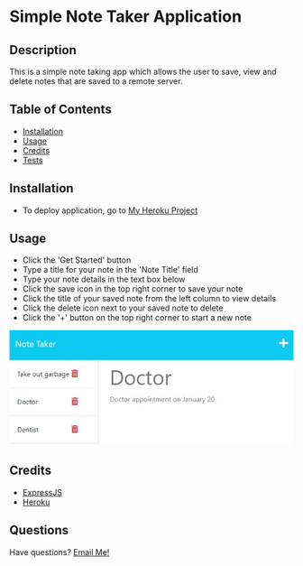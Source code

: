 # Simple Note Taker Application
    
  ## Description
  
  This is a simple note taking app which allows the user to save, view and delete notes that are saved to a remote server. 
  
  ## Table of Contents
  
  - [Installation](#installation)
  - [Usage](#usage)
  - [Credits](#credits)
  - [Tests](#tests)
  
  ## Installation

  * To deploy application, go to [My Heroku Project](https://vast-brook-40513.herokuapp.com/)

  ## Usage

  * Click the 'Get Started' button
  * Type a title for your note in the 'Note Title' field
  * Type your note details in the text box below
  * Click the save icon in the top right corner to save your note
  * Click the title of your saved note from the left column to view details
  * Click the delete icon next to your saved note to delete
  * Click the '+' button on the top right corner to start a new note  

  ![Screenshot](public/images/screenshot.jpg)

  ## Credits

 * [ExpressJS](https://expressjs.com/)
 * [Heroku](https://heroku.com/)

  ## Questions
  
  Have questions? [Email Me!](mailto:thewillkim@icloud.com)